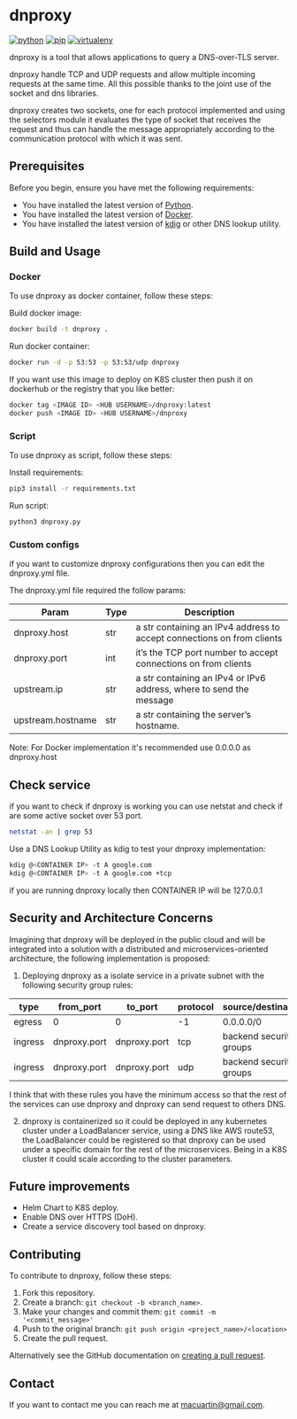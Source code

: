 # dnproxy
[![python](https://img.shields.io/badge/python-v3.9.1-green.svg)](https://www.python.org/)
[![pip](https://img.shields.io/badge/pip-v21.0.1-yellow.svg)](https://pypi.org/project/pip/)
[![virtualenv](https://img.shields.io/badge/virtualenv-v20.4.2-red.svg)](https://virtualenv.pypa.io/en/stable/)

dnproxy is a tool that allows applications to query a DNS-over-TLS server.

dnproxy handle TCP and UDP requests and allow multiple incoming requests at the same time. All this possible thanks to the joint use of the socket and dns libraries.

dnproxy creates two sockets, one for each protocol implemented and using the selectors module it evaluates the type of socket that receives the request and thus can handle the message appropriately according to the communication protocol with which it was sent.

## Prerequisites

Before you begin, ensure you have met the following requirements:

* You have installed the latest version of [Python](https://www.python.org/downloads/).
* You have installed the latest version of [Docker](https://docs.docker.com/engine/install/).
* You have installed the latest version of [kdig](https://www.knot-dns.cz/docs/2.6/html/man_kdig.html) or other DNS lookup utility.

## Build and Usage

### Docker

To use dnproxy as docker container, follow these steps:

Build docker image:
```bash
docker build -t dnproxy .
```

Run docker container:
```bash
docker run -d -p 53:53 -p 53:53/udp dnproxy
```

If you want use this image to deploy on K8S cluster then push it on dockerhub or  the registry that you like better:
```bash
docker tag <IMAGE ID> <HUB USERNAME>/dnproxy:latest
docker push <IMAGE ID> <HUB USERNAME>/dnproxy
```

### Script

To use dnproxy as script, follow these steps:

Install requirements:
```bash
pip3 install -r requirements.txt
```

Run script:
```bash
python3 dnproxy.py
```

### Custom configs

if you want to customize dnproxy configurations then you can edit the dnproxy.yml file.

The dnproxy.yml file required the follow params:

| Param | Type | Description |
| ------ | ------ | ------ |
| dnproxy.host | str | a str containing an IPv4 address to accept connections on from clients |
| dnproxy.port | int | it’s the TCP port number to accept connections on from clients |
| upstream.ip | str | a str containing an IPv4 or IPv6 address, where to send the message |
| upstream.hostname | str | a str containing the server’s hostname. |

Note: For Docker implementation it's recommended use 0.0.0.0 as dnproxy.host

## Check service

if you want to check if dnproxy is working you can use netstat and check if are some active socket over 53 port.

```bash
netstat -an | grep 53
```

Use a DNS Lookup Utility as kdig to test your dnproxy implementation:
```bash
kdig @<CONTAINER IP> -t A google.com
kdig @<CONTAINER IP> -t A google.com +tcp
```
if you are running dnproxy locally then CONTAINER IP will be 127.0.0.1

## Security and Architecture Concerns

Imagining that dnproxy will be deployed in the public cloud and will be integrated into a solution with a distributed and microservices-oriented architecture, the following implementation is proposed:

1. Deploying dnproxy as a isolate service in a private subnet with the following security group rules:

| type | from_port | to_port | protocol | source/destination |
| ------ | ------ | ------ | ------ | ------ |
| egress | 0 | 0 | -1 | 0.0.0.0/0 |
| ingress | dnproxy.port | dnproxy.port | tcp | backend security groups |
| ingress | dnproxy.port | dnproxy.port | udp | backend security groups |

I think that with these rules you have the minimum access so that the rest of the services can use dnproxy and dnproxy can send request to others DNS.

2. dnproxy is containerized so it could be deployed in any kubernetes cluster under a LoadBalancer service, using a DNS like AWS route53, the LoadBalancer could be registered so that dnproxy can be used under a specific domain for the rest of the microservices. Being in a K8S cluster it could scale according to the cluster parameters.

## Future improvements

* Helm Chart to K8S deploy.
* Enable DNS over HTTPS (DoH).
* Create a service discovery tool based on dnproxy.

## Contributing

To contribute to dnproxy, follow these steps:

1. Fork this repository.
2. Create a branch: `git checkout -b <branch_name>`.
3. Make your changes and commit them: `git commit -m '<commit_message>'`
4. Push to the original branch: `git push origin <project_name>/<location>`
5. Create the pull request.

Alternatively see the GitHub documentation on [creating a pull request](https://help.github.com/en/github/collaborating-with-issues-and-pull-requests/creating-a-pull-request).

## Contact

If you want to contact me you can reach me at <macuartin@gmail.com>.
